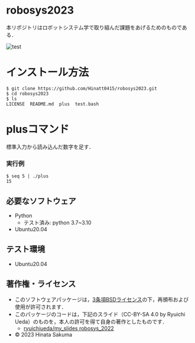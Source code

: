 # robosys2023

本リポジトリはロボットシステム学で取り組んだ課題をあげるためのものである．

![test](https://github.com/Hinatt0415/robosys2023/actions/workflows/test.yml/badge.svg)  

# インストール方法
```
$ git clone https://github.com/Hinatt0415/robosys2023.git  
$ cd robosys2023  
$ ls  
LICENSE  README.md  plus  test.bash  
```

# plusコマンド
標準入力から読み込んだ数字を足す．  
### 実行例
```
$ seq 5 | ./plus  
15
```
## 必要なソフトウェア
* Python
  * テスト済み: python 3.7~3.10
* Ubuntu20.04

## テスト環境
* Ubuntu20.04

## 著作権・ライセンス
* このソフトウェアパッケージは，[3条項BSDライセンス](https://opensource.org/license/bsd-3-clause/)の下，再頒布および使用が許可されます．
* このパッケージのコードは，下記のスライド（CC-BY-SA 4.0 by Ryuichi Ueda）のものを，本人の許可を得て自身の著作としたものです．
    * [ryuichiueda/my_slides robosys_2022](https://github.com/ryuichiueda/my_slides/tree/master/robosys_2022)
* © 2023 Hinata Sakuma
